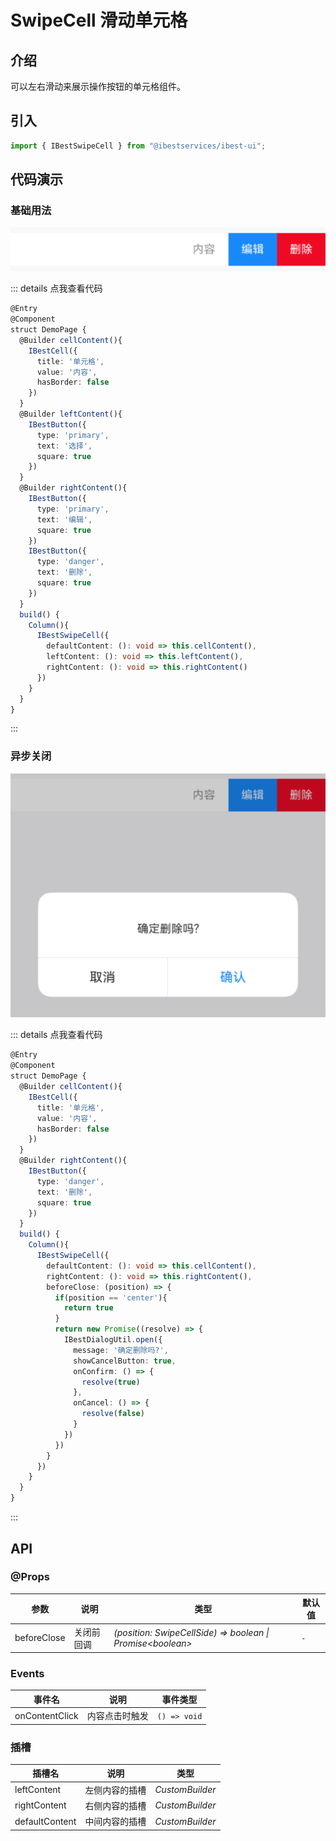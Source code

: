 # SwipeCell 滑动单元格

## 介绍

可以左右滑动来展示操作按钮的单元格组件。
 
## 引入

```ts
import { IBestSwipeCell } from "@ibestservices/ibest-ui";
```

## 代码演示

### 基础用法

![基础用法](./images/base.png)

::: details 点我查看代码
```ts
@Entry
@Component
struct DemoPage {
  @Builder cellContent(){
    IBestCell({
      title: '单元格',
      value: '内容',
      hasBorder: false
    })
  }
  @Builder leftContent(){
    IBestButton({
      type: 'primary',
      text: '选择',
      square: true
    })
  }
  @Builder rightContent(){
    IBestButton({
      type: 'primary',
      text: '编辑',
      square: true
    })
    IBestButton({
      type: 'danger',
      text: '删除',
      square: true
    })
  }
  build() {
    Column(){
      IBestSwipeCell({
        defaultContent: (): void => this.cellContent(),
        leftContent: (): void => this.leftContent(),
        rightContent: (): void => this.rightContent()
      })
    }
  }
}
```
:::

### 异步关闭

![异步关闭](./images/before-close.png)

::: details 点我查看代码
```ts
@Entry
@Component
struct DemoPage {
  @Builder cellContent(){
    IBestCell({
      title: '单元格',
      value: '内容',
      hasBorder: false
    })
  }
  @Builder rightContent(){
    IBestButton({
      type: 'danger',
      text: '删除',
      square: true
    })
  }
  build() {
    Column(){
      IBestSwipeCell({
        defaultContent: (): void => this.cellContent(),
        rightContent: (): void => this.rightContent(),
        beforeClose: (position) => {
          if(position == 'center'){
            return true
          }
          return new Promise((resolve) => {
            IBestDialogUtil.open({
              message: '确定删除吗?',
              showCancelButton: true,
              onConfirm: () => {
                resolve(true)
              },
              onCancel: () => {
                resolve(false)
              }
            })
          })
        }
      })
    }
  }
}
```
:::


## API

### @Props

| 参数                   | 说明              | 类型      | 默认值  |
| --------------------- | ------------------| ----------| ------ |
| beforeClose           | 关闭前回调          | _(position: SwipeCellSide) => boolean \| Promise\<boolean\>_ | `-` |

### Events

| 事件名       | 说明            | 事件类型                         |
| ------------| ----------------| -------------------------------- |
| onContentClick| 内容点击时触发 | `() => void` |

### 插槽

| 插槽名             | 说明               | 类型             |
| ------------------| ------------------| ----------------|
| leftContent       | 左侧内容的插槽      | _CustomBuilder_ |
| rightContent      | 右侧内容的插槽      | _CustomBuilder_ |
| defaultContent    | 中间内容的插槽      | _CustomBuilder_ |